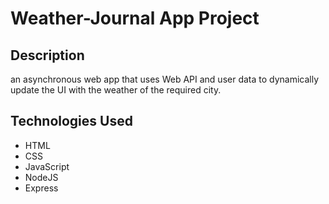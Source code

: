 # Weather-Journal App Project

## Description
an asynchronous web app that uses Web API and user data to dynamically update the UI with the weather of the required city. 

## Technologies Used

- HTML
- CSS
- JavaScript
- NodeJS
- Express
